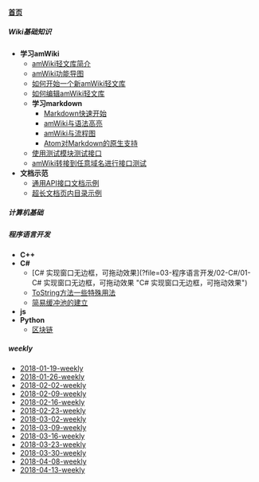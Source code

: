 
#### [首页](?file=home-首页)

##### Wiki基础知识
- **学习amWiki**
    - [amWiki轻文库简介](?file=01-Wiki基础知识/1-学习amWiki/01-amWiki轻文库简介 "amWiki轻文库简介")
    - [amWiki功能导图](?file=01-Wiki基础知识/1-学习amWiki/02-amWiki功能导图 "amWiki功能导图")
    - [如何开始一个新amWiki轻文库](?file=01-Wiki基础知识/1-学习amWiki/03-如何开始一个新amWiki轻文库 "如何开始一个新amWiki轻文库")
    - [如何编辑amWiki轻文库](?file=01-Wiki基础知识/1-学习amWiki/04-如何编辑amWiki轻文库 "如何编辑amWiki轻文库")
    - **学习markdown**
        - [Markdown快速开始](?file=01-Wiki基础知识/1-学习amWiki/05-学习markdown/01-Markdown快速开始 "Markdown快速开始")
        - [amWiki与语法高亮](?file=01-Wiki基础知识/1-学习amWiki/05-学习markdown/02-amWiki与语法高亮 "amWiki与语法高亮")
        - [amWiki与流程图](?file=01-Wiki基础知识/1-学习amWiki/05-学习markdown/03-amWiki与流程图 "amWiki与流程图")
        - [Atom对Markdown的原生支持](?file=01-Wiki基础知识/1-学习amWiki/05-学习markdown/05-Atom对Markdown的原生支持 "Atom对Markdown的原生支持")
    - [使用测试模块测试接口](?file=01-Wiki基础知识/1-学习amWiki/06-使用测试模块测试接口 "使用测试模块测试接口")
    - [amWiki转接到任意域名进行接口测试](?file=01-Wiki基础知识/1-学习amWiki/07-amWiki转接到任意域名进行接口测试 "amWiki转接到任意域名进行接口测试")
- **文档示范**
    - [通用API接口文档示例](?file=01-Wiki基础知识/2-文档示范/001-通用API接口文档示例 "通用API接口文档示例")
    - [超长文档页内目录示例](?file=01-Wiki基础知识/2-文档示范/002-超长文档页内目录示例 "超长文档页内目录示例")

##### 计算机基础

##### 程序语言开发
- **C++**
- **C#**
    - [C# 实现窗口无边框，可拖动效果](?file=03-程序语言开发/02-C#/01-C# 实现窗口无边框，可拖动效果 "C# 实现窗口无边框，可拖动效果")
    - [ToString方法一些特殊用法](?file=03-程序语言开发/02-C#/02-ToString方法一些特殊用法 "ToString方法一些特殊用法")
    - [简易缓冲池的建立](?file=03-程序语言开发/02-C#/03-简易缓冲池的建立 "简易缓冲池的建立")
- **js**
- **Python**
    - [区块链](?file=03-程序语言开发/04-Python/01-区块链 "区块链")

##### weekly
- [2018-01-19-weekly](?file=04-weekly/01-2018-01-19-weekly "2018-01-19-weekly")
- [2018-01-26-weekly](?file=04-weekly/02-2018-01-26-weekly "2018-01-26-weekly")
- [2018-02-02-weekly](?file=04-weekly/03-2018-02-02-weekly "2018-02-02-weekly")
- [2018-02-09-weekly](?file=04-weekly/04-2018-02-09-weekly "2018-02-09-weekly")
- [2018-02-16-weekly](?file=04-weekly/05-2018-02-16-weekly "2018-02-16-weekly")
- [2018-02-23-weekly](?file=04-weekly/06-2018-02-23-weekly "2018-02-23-weekly")
- [2018-03-02-weekly](?file=04-weekly/07-2018-03-02-weekly "2018-03-02-weekly")
- [2018-03-09-weekly](?file=04-weekly/08-2018-03-09-weekly "2018-03-09-weekly")
- [2018-03-16-weekly](?file=04-weekly/09-2018-03-16-weekly "2018-03-16-weekly")
- [2018-03-23-weekly](?file=04-weekly/10-2018-03-23-weekly "2018-03-23-weekly")
- [2018-03-30-weekly](?file=04-weekly/11-2018-03-30-weekly "2018-03-30-weekly")
- [2018-04-08-weekly](?file=04-weekly/12-2018-04-08-weekly "2018-04-08-weekly")
- [2018-04-13-weekly](?file=04-weekly/13-2018-04-13-weekly "2018-04-13-weekly")
